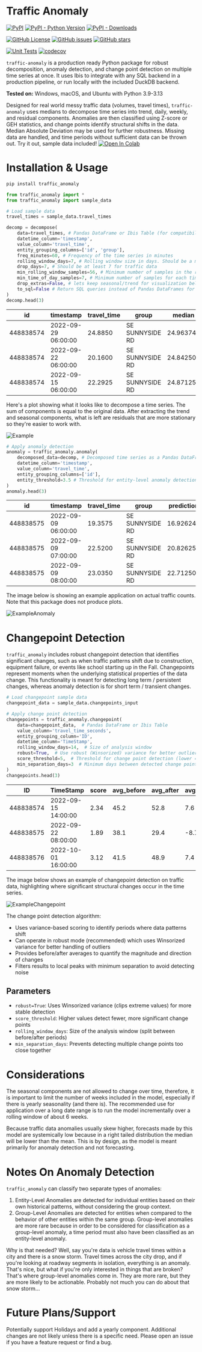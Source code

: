 # Traffic Anomaly

<!-- Package Info -->
[![PyPI](https://img.shields.io/pypi/v/traffic_anomaly)](https://pypi.org/project/traffic_anomaly/)
[![PyPI - Python Version](https://img.shields.io/pypi/pyversions/traffic_anomaly)](https://pypi.org/project/traffic_anomaly/)
[![PyPI - Downloads](https://static.pepy.tech/badge/traffic-anomaly)](https://pepy.tech/project/traffic-anomaly)

<!-- Repository Info -->
[![GitHub License](https://img.shields.io/github/license/ShawnStrasser/traffic-anomaly)](https://github.com/ShawnStrasser/traffic-anomaly/blob/main/LICENSE)
[![GitHub issues](https://img.shields.io/github/issues/ShawnStrasser/traffic-anomaly)](https://github.com/ShawnStrasser/traffic-anomaly/issues)
[![GitHub stars](https://img.shields.io/github/stars/ShawnStrasser/traffic-anomaly)](https://github.com/ShawnStrasser/traffic-anomaly/stargazers)

<!-- Status -->
[![Unit Tests](https://github.com/ShawnStrasser/traffic-anomaly/actions/workflows/pr-tests.yml/badge.svg)](https://github.com/ShawnStrasser/traffic-anomaly/actions/workflows/pr-tests.yml)
[![codecov](https://codecov.io/gh/ShawnStrasser/traffic-anomaly/badge.svg)](https://codecov.io/gh/ShawnStrasser/traffic-anomaly)

`traffic-anomaly` is a production ready Python package for robust decomposition, anomaly detection, and change point detection on multiple time series at once. It uses Ibis to integrate with any SQL backend in a production pipeline, or run locally with the included DuckDB backend.

**Tested on:** Windows, macOS, and Ubuntu with Python 3.9-3.13

Designed for real world messy traffic data (volumes, travel times), `traffic-anomaly` uses medians to decompose time series into trend, daily, weekly, and residual components. Anomalies are then classified using Z-score or GEH statistics, and change points identify structural shifts in the data. Median Absolute Deviation may be used for further robustness. Missing data are handled, and time periods without sufficient data can be thrown out. Try it out, sample data included! [![Open In Colab](https://colab.research.google.com/assets/colab-badge.svg)](https://colab.research.google.com/drive/1BvMvgheWO3QlB6iSRLhromebwtYjyl4O?usp=sharing)



# Installation & Usage

```bash
pip install traffic_anomaly
```
    
```python
from traffic_anomaly import *
from traffic_anomaly import sample_data

# Load sample data
travel_times = sample_data.travel_times

decomp = decompose(
    data=travel_times, # Pandas DataFrame or Ibis Table (for compatibility with any SQL backend)
    datetime_column='timestamp',
    value_column='travel_time',
    entity_grouping_columns=['id', 'group'],
    freq_minutes=60, # Frequency of the time series in minutes
    rolling_window_days=7, # Rolling window size in days. Should be a multiple of 7 for traffic data
    drop_days=7, # Should be at least 7 for traffic data
    min_rolling_window_samples=56, # Minimum number of samples in the rolling window, set to 0 to disable.
    min_time_of_day_samples=7, # Minimum number of samples for each time of day (like 2:00pm), set to 0 to disable
    drop_extras=False, # lets keep seasonal/trend for visualization below
    to_sql=False # Return SQL queries instead of Pandas DataFrames for running on SQL backends
)
decomp.head(3)
```
| id         | timestamp           | travel_time | group           | median    | season_day | season_week | resid      | prediction |
|------------|---------------------|-------------|-----------------|-----------|------------|-------------|------------|------------|
| 448838574  | 2022-09-29 06:00:00 | 24.8850     | SE SUNNYSIDE RD | 24.963749 | -4.209375  | 0.57875     | 3.5518772  | 21.333122  |
| 448838574  | 2022-09-22 06:00:00 | 20.1600     | SE SUNNYSIDE RD | 24.842501 | -4.209375  | 0.57875     | -1.0518752 | 21.211876  |
| 448838574  | 2022-09-15 06:00:00 | 22.2925     | SE SUNNYSIDE RD | 24.871250 | -4.209375  | 0.57875     | 1.0518752  | 21.240623  |

Here's a plot showing what it looks like to decompose a time series. The sum of components is equal to the original data. After extracting the trend and seasonal components, what is left are residuals that are more stationary so they're easier to work with.

![Example](example_plot.png)

```python
# Apply anomaly detection
anomaly = traffic_anomaly.anomaly(
    decomposed_data=decomp, # Decomposed time series as a Pandas DataFrame or Ibis Table
    datetime_column='timestamp',
    value_column='travel_time',
    entity_grouping_columns=['id'],
    entity_threshold=3.5 # Threshold for entity-level anomaly detection (z-score or GEH statistic)
)
anomaly.head(3)
```
| id         | timestamp           | travel_time | group          | prediction | anomaly |
|------------|----------------------|-------------|----------------|------------|---------|
| 448838575  | 2022-09-09 06:00:00  | 19.3575     | SE SUNNYSIDE RD| 16.926249  | False   |
| 448838575  | 2022-09-09 07:00:00  | 22.5200     | SE SUNNYSIDE RD| 20.826252  | False   |
| 448838575  | 2022-09-09 08:00:00  | 23.0350     | SE SUNNYSIDE RD| 22.712502  | False   |

The image below is showing an example application on actual traffic counts. Note that this package does not produce plots.

![ExampleAnomaly](anomaly1.png)

# Changepoint Detection

`traffic_anomaly` includes robust changepoint detection that identifies significant changes, such as when traffic patterns shift due to construction, equipment failure, or events like school starting up in the Fall. Changepoints represent moments when the underlying statistical properties of the data change. This functionality is meant for detecting long term / persistent changes, whereas anomaly detection is for short term / transient changes.

```python
# Load changepoint sample data  
changepoint_data = sample_data.changepoints_input

# Apply change point detection
changepoints = traffic_anomaly.changepoint(
    data=changepoint_data,  # Pandas DataFrame or Ibis Table
    value_column='travel_time_seconds',
    entity_grouping_column='ID',
    datetime_column='TimeStamp',
    rolling_window_days=14,  # Size of analysis window
    robust=True,  # Use robust (Winsorized) variance for better outlier handling
    score_threshold=5,  # Threshold for change point detection (lower = more sensitive)
    min_separation_days=3  # Minimum days between detected change points
)
changepoints.head(3)
```

| ID         | TimeStamp           | score | avg_before | avg_after | avg_diff |
|------------|---------------------|-------|------------|-----------|----------|
| 448838574  | 2022-09-15 14:00:00 | 2.34  | 45.2       | 52.8      | 7.6      |
| 448838575  | 2022-09-22 08:00:00 | 1.89  | 38.1       | 29.4      | -8.7     |
| 448838576  | 2022-10-01 16:00:00 | 3.12  | 41.5       | 48.9      | 7.4      |

The image below shows an example of changepoint detection on traffic data, highlighting where significant structural changes occur in the time series.

![ExampleChangepoint](changepoint.png)

The change point detection algorithm:
- Uses variance-based scoring to identify periods where data patterns shift
- Can operate in robust mode (recommended) which uses Winsorized variance for better handling of outliers
- Provides before/after averages to quantify the magnitude and direction of changes
- Filters results to local peaks with minimum separation to avoid detecting noise

## Parameters

- `robust=True`: Uses Winsorized variance (clips extreme values) for more stable detection
- `score_threshold`: Higher values detect fewer, more significant change points
- `rolling_window_days`: Size of the analysis window (split between before/after periods)
- `min_separation_days`: Prevents detecting multiple change points too close together

# Considerations

The seasonal components are not allowed to change over time, therefore, it is important to limit the number of weeks included in the model, especially if there is yearly seasonality (and there is). The recommended use for application over a long date range is to run the model incrementally over a rolling window of about 6 weeks.

Because traffic data anomalies usually skew higher, forecasts made by this model are systemically low because in a right tailed distribution the median will be lower than the mean. This is by design, as the model is meant primarily for anomaly detection and not forecasting.

# Notes On Anomaly Detection

`traffic_anomaly` can classify two separate types of anomalies:

1. Entity-Level Anomalies are detected for individual entities based on their own historical patterns, without considering the group context.
2. Group-Level Anomalies are detected for entities when compared to the behavior of other entities within the same group. Group-level anomalies are more rare because in order to be considered for classification as a group-level anomaly, a time period must also have been classified as an entity-level anomaly.

Why is that needed? Well, say you're data is vehicle travel times within a city and there is a snow storm. Travel times across the city drop, and if you're looking at roadway segments in isolation, everything is an anomaly. That's nice, but what if you're only interested in things that are broken? That's where group-level anomalies come in. They are more rare, but they are more likely to be actionable. Probably not much you can do about that snow storm...

# Future Plans/Support
Potentially support Holidays and add a yearly component. Additional changes are not likely unless there is a specific need. Please open an issue if you have a feature request or find a bug.
